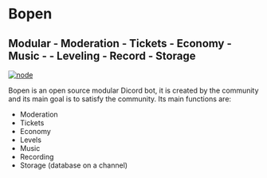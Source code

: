 # Bopen

## Modular - Moderation - Tickets - Economy - Music -  - Leveling - Record - Storage
[![node](https://img.shields.io/badge/-node-brightgreen?style=for-the-badge)](https://nodejs.org/)

Bopen is an open source modular Dicord bot, it is created by the community and its main goal is to satisfy the community.
Its main functions are:
- Moderation
- Tickets
- Economy
- Levels
- Music
- Recording
- Storage (database on a channel)
